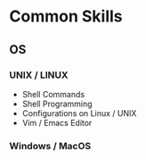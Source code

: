# Common Skills

## OS

### UNIX / LINUX

- Shell Commands
- Shell Programming
- Configurations on Linux / UNIX
- Vim / Emacs Editor

### Windows / MacOS

